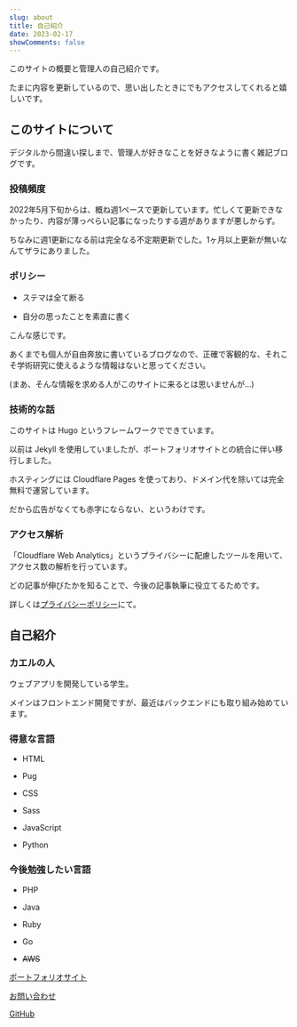 ```yaml
---
slug: about
title: 自己紹介
date: 2023-02-17
showComments: false
---
```

このサイトの概要と管理人の自己紹介です。

たまに内容を更新しているので、思い出したときにでもアクセスしてくれると嬉しいです。

## このサイトについて

デジタルから間違い探しまで、管理人が好きなことを好きなように書く雑記ブログです。

### 投稿頻度

2022年5月下旬からは、概ね週1ペースで更新しています。忙しくて更新できなかったり、内容が薄っぺらい記事になったりする週がありますが悪しからず。

ちなみに週1更新になる前は完全なる不定期更新でした。1ヶ月以上更新が無いなんてザラにありました。

### ポリシー

- ステマは全て断る

- 自分の思ったことを素直に書く

こんな感じです。

あくまでも個人が自由奔放に書いているブログなので、正確で客観的な、それこそ学術研究に使えるような情報はないと思ってください。

(まあ、そんな情報を求める人がこのサイトに来るとは思いませんが…)

### 技術的な話

このサイトは Hugo というフレームワークでできています。

以前は Jekyll を使用していましたが、ポートフォリオサイトとの統合に伴い移行しました。

ホスティングには Cloudflare Pages を使っており、ドメイン代を除いては完全無料で運営しています。

だから広告がなくても赤字にならない、というわけです。

### アクセス解析

「Cloudflare Web Analytics」というプライバシーに配慮したツールを用いて、アクセス数の解析を行っています。

どの記事が伸びたかを知ることで、今後の記事執筆に役立てるためです。

詳しくは[プライバシーポリシー](/privacy)にて。

## 自己紹介

### カエルの人

ウェブアプリを開発している学生。

メインはフロントエンド開発ですが、最近はバックエンドにも取り組み始めています。

### 得意な言語

- HTML

- Pug

- CSS

- Sass

- JavaScript

- Python

### 今後勉強したい言語

- PHP

- Java

- Ruby

- Go

- ~~AWS~~

[ポートフォリオサイト](/)

[お問い合わせ](/contact)

[GitHub](https://github.com/r-40021/)
